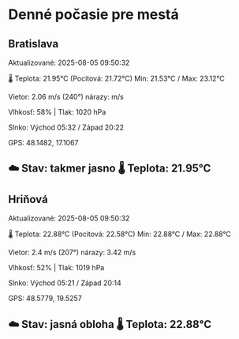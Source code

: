 ﻿# Denné počasie pre mestá

## Bratislava
Aktualizované: 2025-08-05 09:50:32

🌡️ Teplota: 21.95°C 
(Pocitová: 21.72°C)
Min: 21.53°C / Max: 23.12°C

Vietor: 2.06 m/s    (240°) 
nárazy:  m/s

Vlhkosť: 58% | Tlak: 1020 hPa

Slnko: Východ 05:32 / Západ 20:22

GPS: 48.1482, 17.1067

☁️ Stav: takmer jasno        🌡️ Teplota: 21.95°C
---

## Hriňová
Aktualizované: 2025-08-05 09:50:32

🌡️ Teplota: 22.88°C 
(Pocitová: 22.58°C)
Min: 22.88°C / Max: 22.88°C

Vietor: 2.4 m/s (207°)
nárazy: 3.42 m/s

Vlhkosť: 52% | Tlak: 1019 hPa

Slnko: Východ 05:21 / Západ 20:14

GPS: 48.5779, 19.5257

☁️ Stav: jasná obloha        🌡️ Teplota: 22.88°C
---
